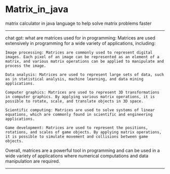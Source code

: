 # Matrix_in_java
matrix calculator in java language to help solve matrix problems faster 

*******************************************************************************************
chat gpt: what are matrices used for in programming:
Matrices are used extensively in programming for a wide variety of applications, including:

    Image processing: Matrices are commonly used to represent digital images. Each pixel of an image can be represented as an element of a matrix, and various matrix operations can be applied to manipulate and process the image.

    Data analysis: Matrices are used to represent large sets of data, such as in statistical analysis, machine learning, and data mining applications.

    Computer graphics: Matrices are used to represent 3D transformations in computer graphics. By applying various matrix operations, it is possible to rotate, scale, and translate objects in 3D space.

    Scientific computing: Matrices are used to solve systems of linear equations, which are commonly found in scientific and engineering applications.

    Game development: Matrices are used to represent the positions, rotations, and scales of game objects. By applying matrix operations, it is possible to simulate movement and collisions between game objects.

Overall, matrices are a powerful tool in programming and can be used in a wide variety of applications where numerical computations and data manipulation are required.
*******************************************************************************************
